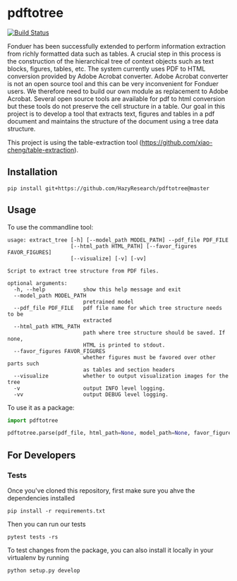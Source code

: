 # pdftotree

[![Build Status](https://travis-ci.org/HazyResearch/pdftotree.svg?branch=master)](https://travis-ci.org/HazyResearch/pdftotree)

Fonduer has been successfully extended to perform information extraction from
richly formatted data such as tables. A crucial step in this process is the
construction of the hierarchical tree of context objects such as text blocks,
figures, tables, etc. The system currently uses PDF to HTML conversion provided
by Adobe Acrobat converter. Adobe Acrobat converter is not an open source tool
and this can be very inconvenient for Fonduer users. We therefore need to build
our own module as replacement to Adobe Acrobat. Several open source tools are
available for pdf to html conversion but these tools do not preserve the cell
structure in a table. Our goal in this project is to develop a tool that
extracts text, figures and tables in a pdf document and maintains the structure
of the document using a tree data structure.

This project is using the table-extraction tool
(https://github.com/xiao-cheng/table-extraction).

## Installation

`pip install git+https://github.com/HazyResearch/pdftotree@master`

## Usage

To use the commandline tool:

```
usage: extract_tree [-h] [--model_path MODEL_PATH] --pdf_file PDF_FILE
                    [--html_path HTML_PATH] [--favor_figures FAVOR_FIGURES]
                    [--visualize] [-v] [-vv]

Script to extract tree structure from PDF files.

optional arguments:
  -h, --help            show this help message and exit
  --model_path MODEL_PATH
                        pretrained model
  --pdf_file PDF_FILE   pdf file name for which tree structure needs to be
                        extracted
  --html_path HTML_PATH
                        path where tree structure should be saved. If none,
                        HTML is printed to stdout.
  --favor_figures FAVOR_FIGURES
                        whether figures must be favored over other parts such
                        as tables and section headers
  --visualize           whether to output visualization images for the tree
  -v                    output INFO level logging.
  -vv                   output DEBUG level logging.
```

To use it as a package:

```py
import pdftotree

pdftotree.parse(pdf_file, html_path=None, model_path=None, favor_figures=True, visualize=False):
```

## For Developers

### Tests

Once you've cloned this repository, first make sure you ahve the dependencies installed

```
pip install -r requirements.txt
```

Then you can run our tests

```
pytest tests -rs
```

To test changes from the package, you can also install it locally in your virtualenv by running
```
python setup.py develop
```

